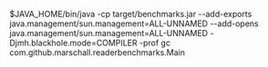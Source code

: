 $JAVA_HOME/bin/java -cp target/benchmarks.jar --add-exports java.management/sun.management=ALL-UNNAMED --add-opens java.management/sun.management=ALL-UNNAMED -Djmh.blackhole.mode=COMPILER -prof gc com.github.marschall.readerbenchmarks.Main